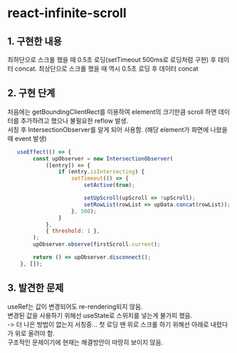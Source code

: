 # react-infinite-scroll

## 1. 구현한 내용
최하단으로 스크롤 했을 때 0.5초 로딩(setTimeout 500ms로 로딩처럼 구현) 후 데이터 concat. 
최상단으로 스크롤 했을 때 역시 0.5초 로딩 후 데이터 concat

## 2. 구현 단계
처음에는 getBoundingClientRect를 이용하여 element의 크기만큼 scroll 하면 데이터를 추가하려고 했으나 불필요한 reflow 발생.  
서칭 후 IntersectionObserver를 알게 되어 사용함. (해당 element가 화면에 나왔을 때 event 발생)

```javascript
   useEffect(() => {
        const upObserver = new IntersectionObserver(
            ([entry]) => {
                if (entry.isIntersecting) {
                    setTimeout(() => {
                        setActive(true);

                        setUpScroll(upScroll => !upScroll);
                        setRowList(rowList => upData.concat(rowList));
                    }, 500);
                }
            },
            { threshold: 1 },
        );
        upObserver.observe(firstScroll.current);

        return () => upObserver.disconnect();
    }, []);
```
## 3. 발견한 문제

useRef는 값이 변경되어도 re-rendering되지 않음.  
변경된 값을 사용하기 위해선 useState로 스위치를 넣는게 불가피 했음.  
-> 더 나은 방법이 없는지 서칭중...
첫 로딩 땐 위로 스크롤 하기 위해선 아래로 내렸다가 위로 올려야 함.  
구조적인 문제이기에 현재는 해결방안이 마땅히 보이지 않음. 
